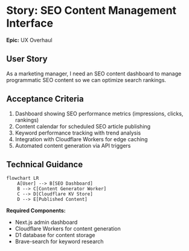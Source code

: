 # Story: SEO Content Management Interface

**Epic:** UX Overhaul

## User Story
As a marketing manager, I need an SEO content dashboard to manage programmatic SEO content so we can optimize search rankings.

## Acceptance Criteria
1. Dashboard showing SEO performance metrics (impressions, clicks, rankings)
2. Content calendar for scheduled SEO article publishing
3. Keyword performance tracking with trend analysis
4. Integration with Cloudflare Workers for edge caching
5. Automated content generation via API triggers

## Technical Guidance
```mermaid
flowchart LR
    A[User] --> B[SEO Dashboard]
    B --> C[Content Generator Worker]
    C --> D[Cloudflare KV Store]
    D --> E[Published Content]
```

**Required Components:**
- Next.js admin dashboard
- Cloudflare Workers for content generation
- D1 database for content storage
- Brave-search for keyword research